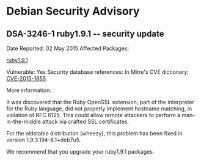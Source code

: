 
Debian Security Advisory
========================


DSA-3246-1 ruby1.9.1 -- security update
---------------------------------------



Date Reported:
02 May 2015
Affected Packages:

[ruby1.9.1](https://packages.debian.org/src:ruby1.9.1)

Vulnerable:
Yes
Security database references:
In Mitre's CVE dictionary: [CVE-2015-1855](https://security-tracker.debian.org/tracker/CVE-2015-1855).  

More information:

It was discovered that the Ruby OpenSSL extension, part of the interpreter
for the Ruby language, did not properly implement hostname matching, in
violation of RFC 6125. This could allow remote attackers to perform a
man-in-the-middle attack via crafted SSL certificates.


For the oldstable distribution (wheezy), this problem has been fixed
in version 1.9.3.194-8.1+deb7u5.


We recommend that you upgrade your ruby1.9.1 packages.





